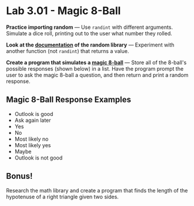 Lab 3.01 - Magic 8-Ball
====================================================================================================
**Practice importing random** — Use `randint` with different arguments. Simulate a dice roll,
printing out to the user what number they rolled.

**Look at the [documentation] of the random library** — Experiment with another function (not
`randint`) that returns a value.

**Create a program that simulates a [magic 8-ball]** — Store all of the 8-ball's possible responses
(shown below) in a list. Have the program prompt the user to ask the magic 8-ball a question, and
then return and print a random response.

Magic 8-Ball Response Examples
-------------------------------
  * Outlook is good
  * Ask again later
  * Yes
  * No
  * Most likely no
  * Most likely yes
  * Maybe
  * Outlook is not good

Bonus!
-------
Research the math library and create a program that finds the length of the hypotenuse of a right
triangle given two sides.



[documentation]: https://docs.python.org/3/library/random.html
[magic 8-ball]:  https://en.wikipedia.org/wiki/Magic_8-Ball
